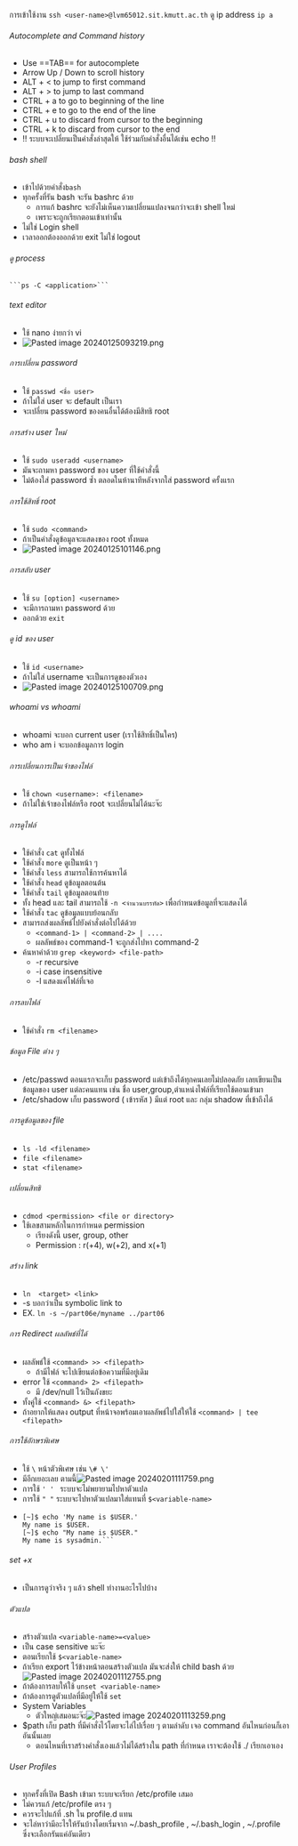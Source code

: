 การเข้าใช้งาน
	```ssh <user-name>@lvm65012.sit.kmutt.ac.th```
ดู ip address
	```ip a```
###### Autocomplete and Command history
- Use ==TAB== for autocomplete
- Arrow Up / Down to scroll history
- ALT + < to jump to first command
- ALT + > to jump to last command
- CTRL + a to go to beginning of the line
- CTRL + e to go to the end of the line
- CTRL + u to discard from cursor to the beginning
- CTRL + k to discard from cursor to the end
- !! ระบบจะเปลี่ยนเป็นคำสั่งล่าสุดให้ ใช้ร่วมกับคำสั่งอื่นได้เช่น echo !!
###### bash shell
- เข้าไปด้วยคำสั่ง```bash```
- ทุกครั้งที่รัน bash จะรัน bashrc ด้วย
	- การแก้ bashrc จะยังไม่เห็นความเปลี่ยนแปลงจนกว่าจะเข้า shell ใหม่
	- เพราะจะถูกเรียกตอนเข้าเท่านั้น
- ไม่ใช่ Login shell
- เวลาออกต้องออกด้วย exit ไม่ใช่ logout
###### ดู process
	```ps -C <application>```
###### text editor
- ใช้ nano ง่ายกว่า vi
- ![Pasted image 20240125093219.png](./Pasted%20image%2020240125093219.png)
###### การเปลี่ยน password
- ใช้ ```passwd <ชื่อ user>```
- ถ้าไม่ใส่ user จะ default เป็นเรา
- จะเปลี่ยน password ของคนอื่นได้ต้องมีสิทธิ root
###### การสร้าง user ใหม่
- ใช้ ```sudo useradd <username>```
- มันจะถามหา password  ของ user ที่ใช้คำสั่งนี้
- ไม่ต้องใส่ password ซ้ำ ตลอดในห้านาทีหลังจากใส่ password ครั้งแรก
###### การใช้สิทธิ์ root
- ใช้ ```sudo <command>```
- ถ้าเป็นคำสั่งดูข้อมูลจะแสดงของ root ทั้งหมด
- ![Pasted image 20240125101146.png](./Pasted%20image%2020240125101146.png)
###### การสลับ user
- ใช้ ```su [option] <username>```
- จะมีการถามหา password ด้วย
- ออกด้วย ```exit```
###### ดู id ของ user
- ใช้ ```id <username>```
- ถ้าไม่ใส่ username จะเป็นการดูของตัวเอง
- ![Pasted image 20240125100709.png](./Pasted%20image%2020240125100709.png)
###### whoami vs whoami
- whoami จะบอก current user (เราใช้สิทธิ์เป็นใคร)
-  who am i จะบอกข้อมูลการ login
###### การเปลี่ยนการเป็นเจ้าของไฟล์
-  ใช้ ```chown <username>: <filename>```
-  ถ้าไม่ใช่เจ้าของไฟล์หรือ root จะเปลี่ยนไม่ได้นะจ๊ะ
###### การดูไฟล์
- ใช้คำสั่ง ```cat``` ดูทั้งไฟล์
- ใช้คำสั่ง ```more``` ดูเป็นหน้า ๆ
- ใช้คำสั่ง ```less``` สามารถใช้การค้นหาได้
- ใช้คำสั่ง ```head``` ดูข้อมูลตอนต้น
- ใช้คำสั่ง ```tail``` ดูข้อมูลตอนท้าย
- ทั้ง head และ tail สามารถใช้ ```-n <จำนวนบรรทัด>``` เพื่อกำหนดข้อมูลที่จะแสดงได้
- ใช้คำสั่ง ```tac``` ดูข้อมูลแบบย้อนกลับ
- สามารถส่งผลลัพธ์ไปยังคำสั่งต่อไปได้ด้วย
	- ```<command-1> | <command-2> | ....```
	- ผลลัพธ์ของ command-1 จะถูกส่งไปหา command-2
-  ค้นหาคำด้วย ```grep <keyword> <file-path>```
	- -r recursive
	- -i case insensitive
	- -l แสดงแค่ไฟล์ที่เจอ
###### การลบไฟล์
- ใช้คำสั่ง ```rm <filename>```
###### ข้อมูล File ต่าง ๆ
 - /etc/passwd ตอนแรกจะเก็บ password แต่เข้าถึงได้ทุกคนเลยไม่ปลอดภัย เลยเขียนเป็นข้อมูลของ user แต่ละคนแทน เช่น ชื่อ user,group,ตำแหน่งไฟล์ที่เรียกใช้ตอนเข้ามา
 - /etc/shadow เก็บ password ( เข้ารหัส ) มีแต่ root และ กลุ่ม shadow ที่เข้าถึงได้
 ###### การดูข้อมูลของ file
- ```ls -ld <filename>```
- ```file <filename>```
- ```stat <filename>```
###### เปลี่ยนสิทธิ
- ```cdmod <permission> <file or directory>```
- ใช้เลขสามหลักในการกำหนด permission 
	- เรียงดังนี้ user, group, other
	- Permission : r(+4), w(+2), and x(+1)
###### สร้าง link
- ```ln  <target> <link>```
- -s บอกว่าเป็น symbolic link to
- EX. ```ln -s ~/part06e/myname ../part06```
###### การ Redirect ผลลัพธ์ที่ได้
- ผลลัพธ์ใช้ ```<command> >> <filepath>```
	- ถ้ามีไฟล์ จะไปเขียนต่อข้อความที่มีอยู่เดิม
- error ใช้ ```<command> 2> <filepath>```
	- มี /dev/null ไว้เป็นถังขยะ
- ทั้งคู่ใช้ ```<command> &> <filepath>```
- ถ้าอยากให้แสดง output ที่หน้าจอพร้อมเอาผลลัพธ์ไปใส่ให้ใช้ ```<command> | tee <filepath>```
###### การใช้อักษรพิเศษ
- ใช้ `\` หน้าตัวพิเศษ เช่น `\# \'`
- มีอีกเยอะเลย ตามนี้![Pasted image 20240201111759.png](./Pasted%20image%2020240201111759.png)
- การใช้ `' ' ` ระบบจะไม่พยายามไปหาตัวแปล
- การใช้ `" "` ระบบจะไปหาตัวแปลมาใส่แทนที่ `$<variable-name>`
- ```
  [~]$ echo 'My name is $USER.' 
  My name is $USER. 
  [~]$ echo "My name is $USER." 
  My name is sysadmin.```
###### set +x
- เป็นการดูว่าจริง ๆ แล้ว shell ทำงานอะไรไปบ้าง
###### ตัวแปล 
- สร้างตัวแปล ```<variable-name>=<value>```
- เป็น case sensitive นะจ๊ะ
- ตอนเรียกใช้ ```$<variable-name>```
- ถ้าเรียก export ไว้ข้างหน้าตอนสร้างตัวแปล มันจะส่งให้ child bash ด้วย![Pasted image 20240201112755.png](./Pasted%20image%2020240201112755.png)
- ถ้าต้องการลบให้ใช้ `unset <variable-name>`
- ถ้าต้องการดูตัวแปลที่มีอยู่ให้ใช้ `set`
- System Variables
	- ตัวใหญ่เสมอนะจ๊ะ![Pasted image 20240201113259.png](./Pasted%20image%2020240201113259.png)
- $path เก็บ path ที่มีคำสั่งไว้โดยจะไล่ไปเรื่อย ๆ ตามลำดับ เจอ command อันไหนก่อนก็เอาอันนั้นเลย
	- ตอนไหนที่เราสร้างคำสั่งเองแล้วไม่ได้สร้างใน path ที่กำหนด เราจะต้องใช้ ./ เรียกเอาเอง
###### User Profiles
- ทุกครั้งที่เปิด Bash เข้ามา ระบบจะเรียก /etc/profile เสมอ
- ไม่ควรแก้ /etc/profile ตรง ๆ
- ควรจะไปแก้ที่ .sh ใน profile.d แทน
- จะไล่หาว่ามีอะไรให้รันบ้างโดยเริ่มจาก ~/.bash_profile , ~/.bash_login , ~/.profile ซึ่งจะเลือกรันแค่อันเดียว
